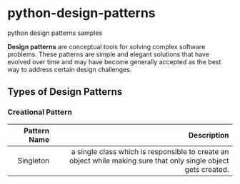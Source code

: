 # python-design-patterns

python design patterns samples

**Design patterns** are conceptual tools for solving complex software problems. These patterns are simple and elegant solutions that have evolved over time and may have become generally accepted as the best way to address certain design challenges.

## Types of Design Patterns

### Creational Pattern

| Pattern Name | Description                                                                                                     |
| ------------:| ---------------------------------------------------------------------------------------------------------------:|
|  Singleton   | a single class which is responsible to create an object while making sure that only single object gets created. |
